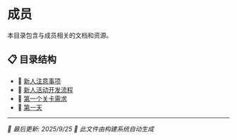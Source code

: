 # 成员

本目录包含与成员相关的文档和资源。

## 📋 目录结构

- 📄 [新人注意事项](%E6%96%B0%E4%BA%BA%E6%B3%A8%E6%84%8F%E4%BA%8B%E9%A1%B9)
- 📄 [新人活动开发流程](%E6%96%B0%E4%BA%BA%E6%B4%BB%E5%8A%A8%E5%BC%80%E5%8F%91%E6%B5%81%E7%A8%8B)
- 📄 [第一个关卡需求](%E7%AC%AC%E4%B8%80%E4%B8%AA%E5%85%B3%E5%8D%A1%E9%9C%80%E6%B1%82)
- 📄 [第一天](%E7%AC%AC%E4%B8%80%E5%A4%A9)

---

*📅 最后更新: 2025/9/25*
*🤖 此文件由构建系统自动生成*
